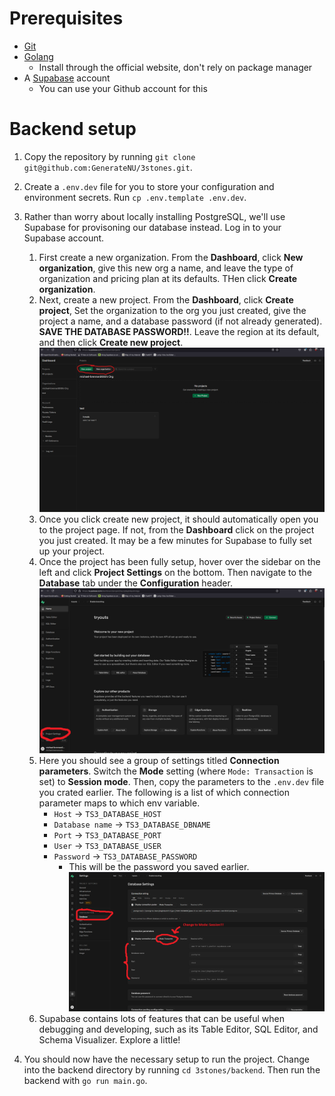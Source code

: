 # Prerequisites
- [Git](https://git-scm.com/)
- [Golang](https://go.dev/)
    - Install through the official website, don't rely on package manager
- A [Supabase](https://supabase.com/) account
    - You can use your Github account for this

# Backend setup
1. Copy the repository by running `git clone git@github.com:GenerateNU/3stones.git`.

2. Create a `.env.dev` file for you to store your configuration and environment secrets. Run `cp .env.template .env.dev`.

3. Rather than worry about locally installing PostgreSQL, we'll use Supabase for provisoning our database instead. Log in to your Supabase account.
    1. First create a new organization. From the **Dashboard**, click **New organization**, give this new org a name, and leave the type of organization and pricing plan at its defaults. THen click **Create organization**.
    2. Next, create a new project. From the **Dashboard**, click **Create project**, Set the organization to the org you just created, give the project a name, and a database password (if not already generated). **SAVE THE DATABASE PASSWORD!!**. Leave the region at its default, and then click **Create new project**.
    ![Showing where the create buttons are](images/SupabaseDashboardButtons.png)
    3. Once you click create new project, it should automatically open you to the project page. If not, from the **Dashboard** click on the project you just created. It may be a few minutes for Supabase to fully set up your project.
    4. Once the project has been fully setup, hover over the sidebar on the left and click **Project Settings** on the bottom. Then navigate to the **Database** tab under the **Configuration** header.
    ![Showing where the project settings is](images/projectsettingsbutton.png)
    5. Here you should see a group of settings titled **Connection parameters**. Switch the **Mode** setting (where `Mode: Transaction` is set) to **Session mode**. Then, copy the parameters to the `.env.dev` file you crated earlier. The following is a list of which connection parameter maps to which env variable.
        - `Host` -> `TS3_DATABASE_HOST`
        - `Database name` -> `TS3_DATABASE_DBNAME`
        - `Port` -> `TS3_DATABASE_PORT`
        - `User` -> `TS3_DATABASE_USER`
        - `Password` -> `TS3_DATABASE_PASSWORD`
            - This will be the password you saved earlier.
    ![Showing where the db settings are](images/databasesettings.png)
    6. Supabase contains lots of features that can be useful when debugging and developing, such as its Table Editor, SQL Editor, and Schema Visualizer. Explore a little!

4. You should now have the necessary setup to run the project. Change into the backend directory by running `cd 3stones/backend`. Then run the backend with `go run main.go`.